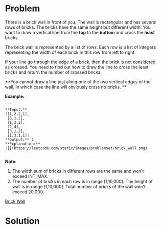
# Problem

There is a brick wall in front of you. The wall is rectangular and has several
rows of bricks. The bricks have the same height but different width. You want
to draw a vertical line from the **top** to the **bottom** and cross the
**least** bricks.

The brick wall is represented by a list of rows. Each row is a list of
integers representing the width of each brick in this row from left to right.

If your line go through the edge of a brick, then the brick is not considered
as crossed. You need to find out how to draw the line to cross the least
bricks and return the number of crossed bricks.

**You cannot draw a line just along one of the two vertical edges of the wall, in which case the line will obviously cross no bricks. **

**Example:**  

    ```
    **Input:** 
    [[1,2,2,1],
     [3,1,2],
     [1,3,2],
     [2,4],
     [3,1,2],
     [1,3,1,1]]
    **Output:** 2
    **Explanation:** 
    ![](https://leetcode.com/static/images/problemset/brick_wall.png)
    ```

**Note:**  

  1. The width sum of bricks in different rows are the same and won't exceed INT_MAX.
  2. The number of bricks in each row is in range [1,10,000]. The height of wall is in range [1,10,000]. Total number of bricks of the wall won't exceed 20,000. 



[Brick Wall](https://leetcode.com/problems/brick-wall)

# Solution



